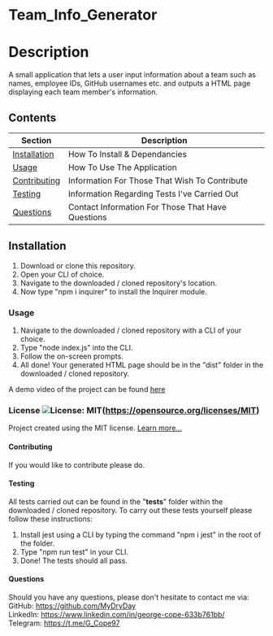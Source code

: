 # Team_Info_Generator

  # Description
  A small application that lets a user input information about a team such as names, employee IDs, GitHub usernames etc. and outputs a HTML page displaying each team member's     information.

  ## Contents
  Section                       | Description
  ----------------------------- | --------------------------------------------------
  [Installation](#Installation) | How To Install & Dependancies
  [Usage](#Usage)               | How To Use The Application
  [Contributing](#Contributing) | Information For Those That Wish To Contribute
  [Testing](#Testing)           | Information Regarding Tests I've Carried Out
  [Questions](#Questions)       | Contact Information For Those That Have Questions

  ## Installation
  1. Download or clone this repository.
  2. Open your CLI of choice.
  3. Navigate to the downloaded / cloned repository's location.
  4. Now type "npm i inquirer" to install the Inquirer module.

  ### Usage
  1. Navigate to the downloaded / cloned repository with a CLI of your choice.
  2. Type "node index.js" into the CLI.
  3. Follow the on-screen prompts.
  4. All done! Your generated HTML page should be in the "dist" folder in the downloaded / cloned repository.  

  A demo video of the project can be found [here](https://drive.google.com/file/d/1buNzn_uut3EGx4RMdR6jpC7oGbIPZcPu/view?usp=sharing)

  ### License ![License: MIT](https://img.shields.io/badge/License-MIT-yellow.svg)(https://opensource.org/licenses/MIT) 
 
Project created using the MIT license.
[Learn more...](https://opensource.org/licenses/MIT)

  #### Contributing
  If you would like to contribute please do.

  #### Testing
  All tests carried out can be found in the "__tests__" folder within the downloaded / cloned repository. To carry out these tests yourself please follow these instructions:
  1. Install jest using a CLI by typing the command "npm i jest" in the root of the folder.
  2. Type "npm run test" in your CLI.
  3. Done! The tests should all pass. 

  #### Questions
  Should you have any questions, please don't hesitate to contact me via:  
  GitHub: https://github.com/MyDryDay  
  LinkedIn: https://www.linkedin.com/in/george-cope-633b761bb/  
  Telegram: https://t.me/G_Cope97
